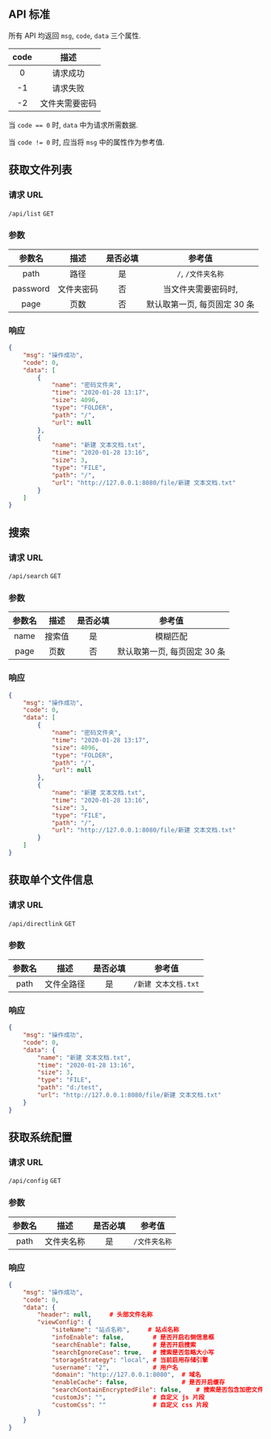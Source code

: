 ## API 标准

所有 API 均返回 `msg`, `code`, `data` 三个属性.

| code  |      描述      |
| :---: | :------------: |
|   0   |    请求成功    |
|  -1   |    请求失败    |
|  -2   | 文件夹需要密码 |

当 `code == 0` 时, `data` 中为请求所需数据.

当 `code != 0` 时, 应当将 `msg` 中的属性作为参考值.


## 获取文件列表

### 请求 URL

`/api/list`  `GET`

### 参数

|  参数名  |    描述    | 是否必填 |            参考值            |
| :------: | :--------: | :------: | :--------------------------: |
|   path   |    路径    |    是    |      `/`, `/文件夹名称`      |
| password | 文件夹密码 |    否    |     当文件夹需要密码时,      |
|   page   |    页数    |    否    | 默认取第一页, 每页固定 30 条 |

### 响应

```json
{
    "msg": "操作成功",
    "code": 0,
    "data": [
        {
            "name": "密码文件夹",
            "time": "2020-01-28 13:17",
            "size": 4096,
            "type": "FOLDER",
            "path": "/",
            "url": null
        },
        {
            "name": "新建 文本文档.txt",
            "time": "2020-01-28 13:16",
            "size": 3,
            "type": "FILE",
            "path": "/",
            "url": "http://127.0.0.1:8080/file/新建 文本文档.txt"
        }
    ]
}
```

## 搜索


### 请求 URL

`/api/search`  `GET`

### 参数

| 参数名 |  描述  | 是否必填 |            参考值            |
| :----: | :----: | :------: | :--------------------------: |
|  name  | 搜索值 |    是    |           模糊匹配           |
|  page  |  页数  |    否    | 默认取第一页, 每页固定 30 条 |

### 响应

```json
{
    "msg": "操作成功",
    "code": 0,
    "data": [
        {
            "name": "密码文件夹",
            "time": "2020-01-28 13:17",
            "size": 4096,
            "type": "FOLDER",
            "path": "/",
            "url": null
        },
        {
            "name": "新建 文本文档.txt",
            "time": "2020-01-28 13:16",
            "size": 3,
            "type": "FILE",
            "path": "/",
            "url": "http://127.0.0.1:8080/file/新建 文本文档.txt"
        }
    ]
}
```


## 获取单个文件信息

### 请求 URL

`/api/directlink`  `GET`

### 参数

| 参数名 |    描述    | 是否必填 |        参考值        |
| :----: | :--------: | :------: | :------------------: |
|  path  | 文件全路径 |    是    | `/新建 文本文档.txt` |

### 响应

```json
{
    "msg": "操作成功",
    "code": 0,
    "data": {
        "name": "新建 文本文档.txt",
        "time": "2020-01-28 13:16",
        "size": 3,
        "type": "FILE",
        "path": "d:/test",
        "url": "http://127.0.0.1:8080/file/新建 文本文档.txt"
    }
}
```

## 获取系统配置


### 请求 URL

`/api/config`  `GET`

### 参数

| 参数名 |    描述    | 是否必填 |    参考值     |
| :----: | :--------: | :------: | :-----------: |
|  path  | 文件夹名称 |    是    | `/文件夹名称` |

### 响应

```json
{
    "msg": "操作成功",
    "code": 0,
    "data": {
        "header": null,     # 头部文件名称
        "viewConfig": {
            "siteName": "站点名称",     # 站点名称
            "infoEnable": false,        # 是否开启右侧信息框
            "searchEnable": false,      # 是否开启搜索
            "searchIgnoreCase": true,   # 搜索是否忽略大小写
            "storageStrategy": "local", # 当前启用存储引擎
            "username": "2",            # 用户名
            "domain": "http://127.0.0.1:8080",  # 域名
            "enableCache": false,               # 是否开启缓存
            "searchContainEncryptedFile": false,    # 搜索是否包含加密文件夹
            "customJs": "",             # 自定义 js 片段
            "customCss": ""             # 自定义 css 片段
        }
    }
}
```
